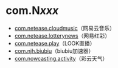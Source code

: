 # com.N*xxx*

- [com.netease.cloudmusic](./com.netease.cloudmusic/readme.md)（网易云音乐）
- [com.netease.lotterynews](./com.netease.lotterynews/readme.md)（网易红彩）
- [com.netease.play](./com.netease.play/readme.md)（LOOK直播）
- [com.njh.biubiu](./com.njh.biubiu/readme.md)（biubiu加速器）
- [com.nowcasting.activity](./com.nowcasting.activity/readme.md)（彩云天气）